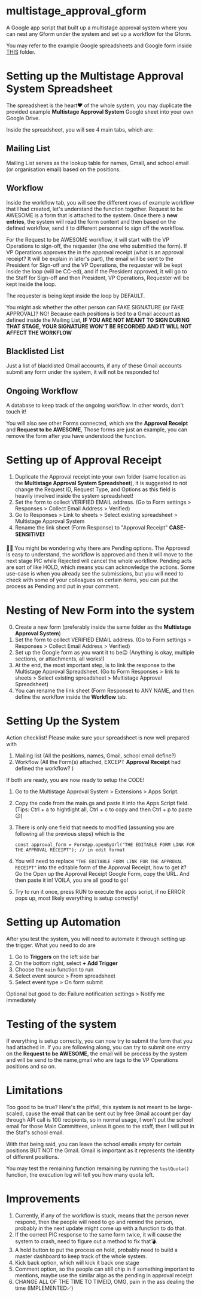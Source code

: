 # multistage_approval_gform
A Google app script that built up a multistage approval system where you can nest any Gform under the system and set up a workflow for the Gform. 

You may refer to the example Google spreadsheets and Google form inside [THIS](https://drive.google.com/drive/folders/1Obo61L_kHTIPymv0amOcTFkgqGQjkgMl?usp=sharing) folder.

# Setting up the Multistage Approval System Spreadsheet
The spreadsheet is the heart❤ of the whole system, you may duplicate the provided example **Multistage Approval System** Google sheet into your own Google Drive. 

Inside the spreadsheet, you will see 4 main tabs, which are:

## Mailing List
Mailing List serves as the lookup table for names, Gmail, and school email (or organisation email) based on the positions.

## Workflow
Inside the workflow tab, you will see the different rows of example workflow that I had created, let's understand the function together. 
Request to be AWESOME is a form that is attached to the system. Once there a **new entries**, the system will read the form content and then based on the defined workflow, send it to different personnel to sign off the workflow. 

For the Request to be AWESOME workflow, it will start with the VP Operations to sign-off, the requester (the one who submitted the form). If VP Operations approves the in the approval receipt (what is an approval receipt? It will be explain in later's part), the email will be sent to the President for Sign-off and the VP Operations, the requester will be kept inside the loop (will be CC-ed), and if the President approved, it will go to the Staff for Sign-off and then President, VP Operations, Requester will be kept inside the loop. 

The requester is being kept inside the loop by DEFAULT. 

You might ask whether the other person can FAKE SIGNATURE (or FAKE APPROVAL)? NO! Because each positions is tied to a Gmail account as defined inside the Mailing List, **IF YOU ARE NOT MEANT TO SIGN DURING THAT STAGE, YOUR SIGNATURE WON'T BE RECORDED AND IT WILL NOT AFFECT THE WORKFLOW**

## Blacklisted List
Just a list of blacklisted Gmail accounts, if any of these Gmail accounts submit any form under the system, it will not be responded to!

## Ongoing Workflow
A database to keep track of the ongoing workflow. In other words, don't touch it!

You will also see other Forms connected, which are the **Approval Receipt** and **Request to be AWESOME**, Those forms are just an example, you can remove the form after you have understood the function.

# Setting up of Approval Receipt
1. Duplicate the Approval receipt into your own folder (same location as the **Multistage Approval System Spreadsheet**), it is suggested to not change the Request ID, Request Type, and Options as this field is heavily involved inside the system spreadsheet!
2. Set the form to collect VERIFIED EMAIL address. (Go to Form settings > Responses > Collect Email Address > Verified)
3. Go to Responses > Link to sheets > Select existing spreadsheet > Multistage Approval System
4. Rename the link sheet (Form Response) to "Approval Receipt" **CASE-SENSITIVE❗️**

👍🏻 You might be wondering why there are Pending options. The Approved is easy to understand, the workflow is approved and then it will move to the next stage PIC while Rejected will cancel the whole workflow. Pending acts are sort of like HOLD, which means you can acknowledge the actions. Some use-case is when you already see the submissions, but you will need to check with some of your colleagues on certain items, you can put the process as Pending and put in your comment.

# Nesting of New Form into the system
0. Create a new form (preferably inside the same folder as the **Multistage Approval System**)
1. Set the form to collect VERIFIED EMAIL address. (Go to Form settings > Responses > Collect Email Address > Verified)
2. Set up the Google form as you want it to be😉 (Anything is okay, multiple sections, or attachments, all works!)
3. At the end, the most important step, is to link the response to the Multistage Approval Spreadsheet. (Go to Form Responses > link to sheets > Select existing spreadsheet > Multistage Approval Spreadsheet)
4. You can rename the link sheet (Form Response) to ANY NAME, and then define the workflow inside the **Workflow** tab.

# Setting Up the System
Action checklist! Please make sure your spreadsheet is now well prepared with
1. Mailing list (All the positions, names, Gmail, school email define?)
2. Workflow (All the Form(s) attached, EXCEPT **Approval Receipt** had defined the workflow? )

If both are ready, you are now ready to setup the CODE!
1. Go to the Multistage Approval System > Extensions > Apps Script.
2. Copy the code from the main.gs and paste it into the Apps Script field. (Tips: Ctrl + a to hightlight all, Ctrl + c to copy and then Ctrl + p to paste 😉)
3. There is only one field that needs to modified (assuming you are following all the previous steps) which is the

   ```const approval_form = FormApp.openByUrl("THE EDITABLE FORM LINK FOR THE APPROVAL RECEIPT"); // in edit format```

4. You will need to replace ```"THE EDITABLE FORM LINK FOR THE APPROVAL RECEIPT"``` into the editable form of the Approval Receipt, how to get it? Go the Open up the Approval Receipt Google Form, copy the URL. And then paste it in! VOILA, you are all good to go!
5. Try to run it once, press RUN to execute the apps script, if no ERROR pops up, most likely everything is setup correctly!

# Setting up Automation
After you test the system, you will need to automate it through setting up the trigger. What you need to do are 
1. Go to **Triggers** on the left side bar
2. On the bottom right, select **+ Add Trigger**
3. Choose the ```main``` function to run
4. Select event source > From spreadsheet
5. Select event type > On form submit

Optional but good to do: Failure notification settings > Notify me immediately

# Testing of the system
If everything is setup correctly, you can now try to submit the form that you had attached in. If you are following along, you can try to submit one entry on the **Request to be AWESOME**, the email will be process by the system and will be send to the name,gmail who are tags to the VP Operations positions and so on. 

# Limitations
Too good to be true? Here's the pitfall, this system is not meant to be large-scaled, cause the email that can be sent out by free Gmail account per day through API call is 100 recipients, so in normal usage, I won't put the school email for those Main Committees, unless it goes to the staff, then I will put in the Staf's school email. 

With that being said, you can leave the school emails empty for certain positions BUT NOT the Gmail. Gmail is important as it represents the identity of different positions. 

You may test the remaining function remaining by running the ```testQuota()``` function, the execution log will tell you how many quota left.

# Improvements
1. Currently, if any of the workflow is stuck, means that the person never respond, then the people will need to go and remind the person, probably in the next update might come up with a function to do that.
2. If the correct PIC response to the same form twice, it will cause the system to crash, need to figure out a method to fix that💣.
3. A hold button to put the process on hold, probably need to build a master dashboard to keep track of the whole system. 
4. Kick back option, which will kick it back one stage
5. Comment option, so the people can still chip in if something important to mentions, maybe use the similar algo as the pending in approval receipt
6. CHANGE ALL OF THE TIME TO TIMEID, OMG, pain in the ass dealing the time (IMPLEMENTED✅)
